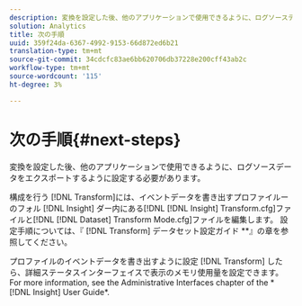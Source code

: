 ```yaml
---
description: 変換を設定した後、他のアプリケーションで使用できるように、ログソースデータをエクスポートするように設定する必要があります。
solution: Analytics
title: 次の手順
uuid: 359f24da-6367-4992-9153-66d872ed6b21
translation-type: tm+mt
source-git-commit: 34cdcfc83ae6bb620706db37228e200cff43ab2c
workflow-type: tm+mt
source-wordcount: '115'
ht-degree: 3%

---
```



# 次の手順{#next-steps}

変換を設定した後、他のアプリケーションで使用できるように、ログソースデータをエクスポートするように設定する必要があります。

構成を行う [!DNL Transform]には、イベントデータを書き出すプロファイルーのフォル [!DNL Insight] ダー内にある[!DNL [!DNL Insight] Transform.cfg]ファイルと[!DNL [!DNL Dataset] Transform Mode.cfg]ファイルを編集します。 設定手順については、『 [!DNL Transform] データセット設定ガイド **』の章を参照してください。

プロファイルのイベントデータを書き出すように設定 [!DNL Transform] したら、詳細ステータスインターフェイスで表示のメモリ使用量を設定できます。 For more information, see the Administrative Interfaces chapter of the * [!DNL Insight] User Guide*.
